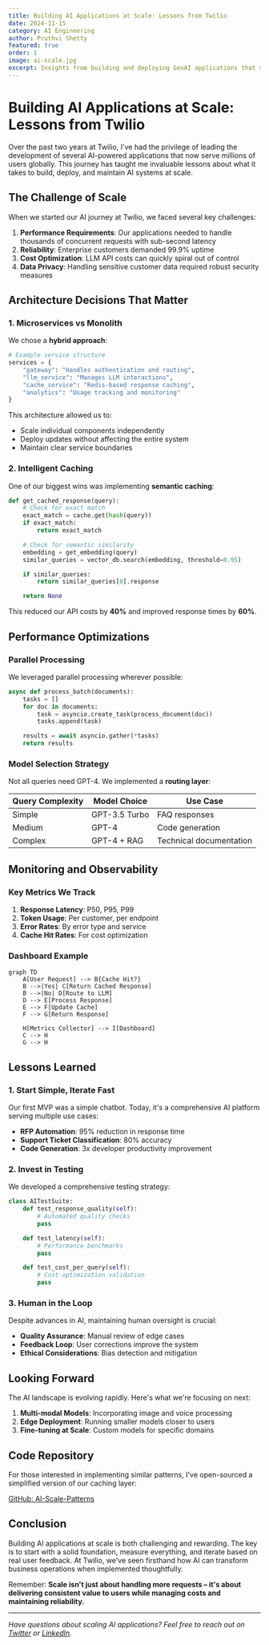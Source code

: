 ```yaml
---
title: Building AI Applications at Scale: Lessons from Twilio
date: 2024-11-15
category: AI Engineering
author: Pruthvi Shetty
featured: true
order: 1
image: ai-scale.jpg
excerpt: Insights from building and deploying GenAI applications that serve millions of users at Twilio, focusing on architecture, performance, and reliability.
---
```


# Building AI Applications at Scale: Lessons from Twilio

Over the past two years at Twilio, I've had the privilege of leading the development of several AI-powered applications that now serve millions of users globally. This journey has taught me invaluable lessons about what it takes to build, deploy, and maintain AI systems at scale.

## The Challenge of Scale

When we started our AI journey at Twilio, we faced several key challenges:

1. **Performance Requirements**: Our applications needed to handle thousands of concurrent requests with sub-second latency
2. **Reliability**: Enterprise customers demanded 99.9% uptime
3. **Cost Optimization**: LLM API costs can quickly spiral out of control
4. **Data Privacy**: Handling sensitive customer data required robust security measures

## Architecture Decisions That Matter

### 1. Microservices vs Monolith

We chose a **hybrid approach**:

```python
# Example service structure
services = {
    "gateway": "Handles authentication and routing",
    "llm_service": "Manages LLM interactions",
    "cache_service": "Redis-based response caching",
    "analytics": "Usage tracking and monitoring"
}
```

This architecture allowed us to:
- Scale individual components independently
- Deploy updates without affecting the entire system
- Maintain clear service boundaries

### 2. Intelligent Caching

One of our biggest wins was implementing **semantic caching**:

```python
def get_cached_response(query):
    # Check for exact match
    exact_match = cache.get(hash(query))
    if exact_match:
        return exact_match

    # Check for semantic similarity
    embedding = get_embedding(query)
    similar_queries = vector_db.search(embedding, threshold=0.95)

    if similar_queries:
        return similar_queries[0].response

    return None
```

This reduced our API costs by **40%** and improved response times by **60%**.

## Performance Optimizations

### Parallel Processing

We leveraged parallel processing wherever possible:

```python
async def process_batch(documents):
    tasks = []
    for doc in documents:
        task = asyncio.create_task(process_document(doc))
        tasks.append(task)

    results = await asyncio.gather(*tasks)
    return results
```

### Model Selection Strategy

Not all queries need GPT-4. We implemented a **routing layer**:

| Query Complexity | Model Choice | Use Case |
|-----------------|--------------|----------|
| Simple | GPT-3.5 Turbo | FAQ responses |
| Medium | GPT-4 | Code generation |
| Complex | GPT-4 + RAG | Technical documentation |

## Monitoring and Observability

### Key Metrics We Track

1. **Response Latency**: P50, P95, P99
2. **Token Usage**: Per customer, per endpoint
3. **Error Rates**: By error type and service
4. **Cache Hit Rates**: For cost optimization

### Dashboard Example

```mermaid
graph TD
    A[User Request] --> B{Cache Hit?}
    B -->|Yes| C[Return Cached Response]
    B -->|No| D[Route to LLM]
    D --> E[Process Response]
    E --> F[Update Cache]
    F --> G[Return Response]

    H[Metrics Collector] --> I[Dashboard]
    C --> H
    G --> H
```

## Lessons Learned

### 1. Start Simple, Iterate Fast

Our first MVP was a simple chatbot. Today, it's a comprehensive AI platform serving multiple use cases:

- **RFP Automation**: 95% reduction in response time
- **Support Ticket Classification**: 80% accuracy
- **Code Generation**: 3x developer productivity improvement

### 2. Invest in Testing

We developed a comprehensive testing strategy:

```python
class AITestSuite:
    def test_response_quality(self):
        # Automated quality checks
        pass

    def test_latency(self):
        # Performance benchmarks
        pass

    def test_cost_per_query(self):
        # Cost optimization validation
        pass
```

### 3. Human in the Loop

Despite advances in AI, maintaining human oversight is crucial:

- **Quality Assurance**: Manual review of edge cases
- **Feedback Loop**: User corrections improve the system
- **Ethical Considerations**: Bias detection and mitigation

## Looking Forward

The AI landscape is evolving rapidly. Here's what we're focusing on next:

1. **Multi-modal Models**: Incorporating image and voice processing
2. **Edge Deployment**: Running smaller models closer to users
3. **Fine-tuning at Scale**: Custom models for specific domains

## Code Repository

For those interested in implementing similar patterns, I've open-sourced a simplified version of our caching layer:

[GitHub: AI-Scale-Patterns](https://github.com/example/ai-scale-patterns)

## Conclusion

Building AI applications at scale is both challenging and rewarding. The key is to start with a solid foundation, measure everything, and iterate based on real user feedback. At Twilio, we've seen firsthand how AI can transform business operations when implemented thoughtfully.

Remember: **Scale isn't just about handling more requests – it's about delivering consistent value to users while managing costs and maintaining reliability.**

---

*Have questions about scaling AI applications? Feel free to reach out on [Twitter](https://twitter.com/pruthvishetty) or [LinkedIn](https://linkedin.com/in/pruthvishetty).*